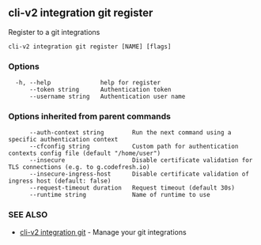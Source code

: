 ## cli-v2 integration git register

Register to a git integrations

```
cli-v2 integration git register [NAME] [flags]
```

### Options

```
  -h, --help              help for register
      --token string      Authentication token
      --username string   Authentication user name
```

### Options inherited from parent commands

```
      --auth-context string        Run the next command using a specific authentication context
      --cfconfig string            Custom path for authentication contexts config file (default "/home/user")
      --insecure                   Disable certificate validation for TLS connections (e.g. to g.codefresh.io)
      --insecure-ingress-host      Disable certificate validation of ingress host (default: false)
      --request-timeout duration   Request timeout (default 30s)
      --runtime string             Name of runtime to use
```

### SEE ALSO

* [cli-v2 integration git](cli-v2_integration_git.md)	 - Manage your git integrations

